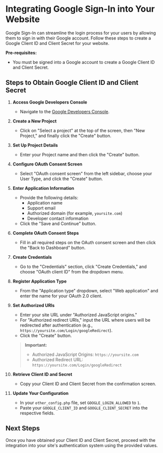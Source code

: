 # Integrating Google Sign-In into Your Website

Google Sign-In can streamline the login process for your users by allowing them to sign in with their Google account. Follow these steps to create a Google Client ID and Client Secret for your website.

**Pre-requisites:**
- You must be signed into a Google account to create a Google Client ID and Client Secret.

## Steps to Obtain Google Client ID and Client Secret

1. **Access Google Developers Console**
   - Navigate to the [Google Developers Console](https://console.cloud.google.com/).

2. **Create a New Project**
   - Click on "Select a project" at the top of the screen, then "New Project," and finally click the "Create" button.

3. **Set Up Project Details**
   - Enter your Project name and then click the "Create" button.

4. **Configure OAuth Consent Screen**
   - Select "OAuth consent screen" from the left sidebar, choose your User Type, and click the "Create" button.

5. **Enter Application Information**
   - Provide the following details:
     - Application name
     - Support email
     - Authorized domain (for example, `yoursite.com`)
     - Developer contact information
   - Click the "Save and Continue" button.

6. **Complete OAuth Consent Steps**
   - Fill in all required steps on the OAuth consent screen and then click the "Back to Dashboard" button.

7. **Create Credentials**
   - Go to the "Credentials" section, click "Create Credentials," and choose "OAuth client ID" from the dropdown menu.

8. **Register Application Type**
   - From the "Application type" dropdown, select "Web application" and enter the name for your OAuth 2.0 client.

9. **Set Authorized URIs**
   - Enter your site URL under "Authorized JavaScript origins."
   - For "Authorized redirect URIs," input the URL where users will be redirected after authentication (e.g., `https://yoursite.com/Login/googleRedirect`).
   - Click the "Create" button.

   > **Important:**
   > - Authorized JavaScript Origins: `https://yoursite.com`
   > - Authorized Redirect URL: `https://yoursite.com/Login/googleRedirect`

10. **Retrieve Client ID and Secret**
    - Copy your Client ID and Client Secret from the confirmation screen.

11. **Update Your Configuration**
    - In your `other_config.php` file, set `GOOGLE_LOGIN_ALLOWED` to `1`.
    - Paste your `GOOGLE_CLIENT_ID` and `GOOGLE_CLIENT_SECRET` into the respective fields.

## Next Steps

Once you have obtained your Client ID and Client Secret, proceed with the integration into your site's authentication system using the provided values.
